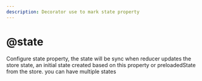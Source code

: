 ```yaml
---
description: Decorator use to mark state property
---
```


# @state

Configure state property, the state will be sync when reducer updates the store state, an initial state created based on this property or preloadedState from the store. you can have multiple states

